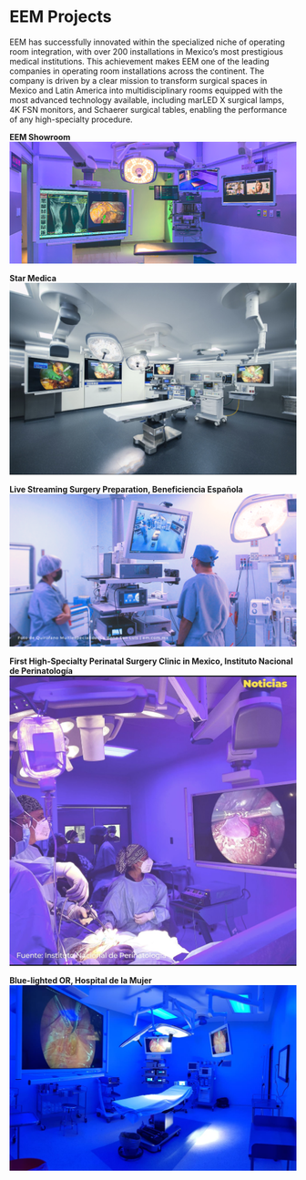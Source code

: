 # EEM Projects

EEM has successfully innovated within the specialized niche of operating room integration, with over 200 installations in Mexico’s most prestigious medical institutions. This achievement makes EEM one of the leading companies in operating room installations across the continent. The company is driven by a clear mission to transform surgical spaces in Mexico and Latin America into multidisciplinary rooms equipped with the most advanced technology available, including marLED X surgical lamps, 4K FSN monitors, and Schaerer surgical tables, enabling the performance of any high-specialty procedure.

**EEM Showroom**
![Descripción de la imagen](Foto-de-Quirofano-Multiespecialidad-Showroom-EEM-Especialistas-de-Equipo-Medico-em.com_.mx_.png)

**Star Medica**
![Descripción de la imagen](IMG_8853.PNG)

**Live Streaming Surgery Preparation, Beneficiencia Española**
![Descripción de la imagen](Foto-de-Quirofano-MultiespecialidadLa-Bene-San-Luis-EEM-Especialistas-de-Equipo-Medico-em.com_.mx_.png)

**First High-Specialty Perinatal Surgery Clinic in Mexico, Instituto Nacional de Perinatología**
![Descripción de la imagen](IMG_8854.PNG)

**Blue-lighted OR, Hospital de la Mujer**
![Descripción de la imagen](116e2f55-e23d-4770-bbf2-c7df1cfa5101.JPG)

